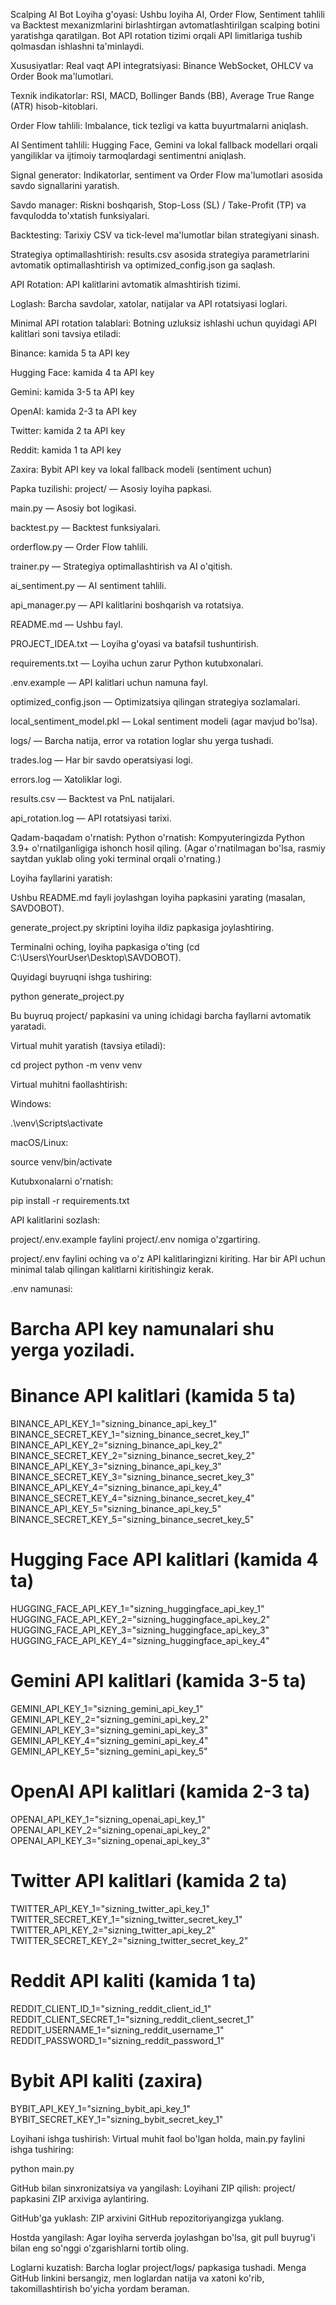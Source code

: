 Scalping AI Bot
Loyiha g'oyasi:
Ushbu loyiha AI, Order Flow, Sentiment tahlili va Backtest mexanizmlarini birlashtirgan avtomatlashtirilgan scalping botini yaratishga qaratilgan. Bot API rotation tizimi orqali API limitlariga tushib qolmasdan ishlashni ta'minlaydi.

Xususiyatlar:
Real vaqt API integratsiyasi: Binance WebSocket, OHLCV va Order Book ma'lumotlari.

Texnik indikatorlar: RSI, MACD, Bollinger Bands (BB), Average True Range (ATR) hisob-kitoblari.

Order Flow tahlili: Imbalance, tick tezligi va katta buyurtmalarni aniqlash.

AI Sentiment tahlili: Hugging Face, Gemini va lokal fallback modellari orqali yangiliklar va ijtimoiy tarmoqlardagi sentimentni aniqlash.

Signal generator: Indikatorlar, sentiment va Order Flow ma'lumotlari asosida savdo signallarini yaratish.

Savdo manager: Riskni boshqarish, Stop-Loss (SL) / Take-Profit (TP) va favqulodda to'xtatish funksiyalari.

Backtesting: Tarixiy CSV va tick-level ma'lumotlar bilan strategiyani sinash.

Strategiya optimallashtirish: results.csv asosida strategiya parametrlarini avtomatik optimallashtirish va optimized_config.json ga saqlash.

API Rotation: API kalitlarini avtomatik almashtirish tizimi.

Loglash: Barcha savdolar, xatolar, natijalar va API rotatsiyasi loglari.

Minimal API rotation talablari:
Botning uzluksiz ishlashi uchun quyidagi API kalitlari soni tavsiya etiladi:

Binance: kamida 5 ta API key

Hugging Face: kamida 4 ta API key

Gemini: kamida 3-5 ta API key

OpenAI: kamida 2-3 ta API key

Twitter: kamida 2 ta API key

Reddit: kamida 1 ta API key

Zaxira: Bybit API key va lokal fallback modeli (sentiment uchun)

Papka tuzilishi:
project/ — Asosiy loyiha papkasi.

main.py — Asosiy bot logikasi.

backtest.py — Backtest funksiyalari.

orderflow.py — Order Flow tahlili.

trainer.py — Strategiya optimallashtirish va AI o'qitish.

ai_sentiment.py — AI sentiment tahlili.

api_manager.py — API kalitlarini boshqarish va rotatsiya.

README.md — Ushbu fayl.

PROJECT_IDEA.txt — Loyiha g'oyasi va batafsil tushuntirish.

requirements.txt — Loyiha uchun zarur Python kutubxonalari.

.env.example — API kalitlari uchun namuna fayl.

optimized_config.json — Optimizatsiya qilingan strategiya sozlamalari.

local_sentiment_model.pkl — Lokal sentiment modeli (agar mavjud bo'lsa).

logs/ — Barcha natija, error va rotation loglar shu yerga tushadi.

trades.log — Har bir savdo operatsiyasi logi.

errors.log — Xatoliklar logi.

results.csv — Backtest va PnL natijalari.

api_rotation.log — API rotatsiyasi tarixi.

Qadam-baqadam o'rnatish:
Python o'rnatish: Kompyuteringizda Python 3.9+ o'rnatilganligiga ishonch hosil qiling.
(Agar o'rnatilmagan bo'lsa, rasmiy saytdan yuklab oling yoki terminal orqali o'rnating.)

Loyiha fayllarini yaratish:

Ushbu README.md fayli joylashgan loyiha papkasini yarating (masalan, SAVDOBOT).

generate_project.py skriptini loyiha ildiz papkasiga joylashtiring.

Terminalni oching, loyiha papkasiga o'ting (cd C:\Users\YourUser\Desktop\SAVDOBOT).

Quyidagi buyruqni ishga tushiring:

python generate_project.py

Bu buyruq project/ papkasini va uning ichidagi barcha fayllarni avtomatik yaratadi.

Virtual muhit yaratish (tavsiya etiladi):

cd project
python -m venv venv

Virtual muhitni faollashtirish:

Windows:

.\venv\Scripts\activate

macOS/Linux:

source venv/bin/activate

Kutubxonalarni o'rnatish:

pip install -r requirements.txt

API kalitlarini sozlash:

project/.env.example faylini project/.env nomiga o'zgartiring.

project/.env faylini oching va o'z API kalitlaringizni kiriting. Har bir API uchun minimal talab qilingan kalitlarni kiritishingiz kerak.

.env namunasi:
# Barcha API key namunalari shu yerga yoziladi.

# Binance API kalitlari (kamida 5 ta)
BINANCE_API_KEY_1="sizning_binance_api_key_1"
BINANCE_SECRET_KEY_1="sizning_binance_secret_key_1"
BINANCE_API_KEY_2="sizning_binance_api_key_2"
BINANCE_SECRET_KEY_2="sizning_binance_secret_key_2"
BINANCE_API_KEY_3="sizning_binance_api_key_3"
BINANCE_SECRET_KEY_3="sizning_binance_secret_key_3"
BINANCE_API_KEY_4="sizning_binance_api_key_4"
BINANCE_SECRET_KEY_4="sizning_binance_secret_key_4"
BINANCE_API_KEY_5="sizning_binance_api_key_5"
BINANCE_SECRET_KEY_5="sizning_binance_secret_key_5"

# Hugging Face API kalitlari (kamida 4 ta)
HUGGING_FACE_API_KEY_1="sizning_huggingface_api_key_1"
HUGGING_FACE_API_KEY_2="sizning_huggingface_api_key_2"
HUGGING_FACE_API_KEY_3="sizning_huggingface_api_key_3"
HUGGING_FACE_API_KEY_4="sizning_huggingface_api_key_4"

# Gemini API kalitlari (kamida 3-5 ta)
GEMINI_API_KEY_1="sizning_gemini_api_key_1"
GEMINI_API_KEY_2="sizning_gemini_api_key_2"
GEMINI_API_KEY_3="sizning_gemini_api_key_3"
GEMINI_API_KEY_4="sizning_gemini_api_key_4"
GEMINI_API_KEY_5="sizning_gemini_api_key_5"

# OpenAI API kalitlari (kamida 2-3 ta)
OPENAI_API_KEY_1="sizning_openai_api_key_1"
OPENAI_API_KEY_2="sizning_openai_api_key_2"
OPENAI_API_KEY_3="sizning_openai_api_key_3"

# Twitter API kalitlari (kamida 2 ta)
TWITTER_API_KEY_1="sizning_twitter_api_key_1"
TWITTER_SECRET_KEY_1="sizning_twitter_secret_key_1"
TWITTER_API_KEY_2="sizning_twitter_api_key_2"
TWITTER_SECRET_KEY_2="sizning_twitter_secret_key_2"

# Reddit API kaliti (kamida 1 ta)
REDDIT_CLIENT_ID_1="sizning_reddit_client_id_1"
REDDIT_CLIENT_SECRET_1="sizning_reddit_client_secret_1"
REDDIT_USERNAME_1="sizning_reddit_username_1"
REDDIT_PASSWORD_1="sizning_reddit_password_1"

# Bybit API kaliti (zaxira)
BYBIT_API_KEY_1="sizning_bybit_api_key_1"
BYBIT_SECRET_KEY_1="sizning_bybit_secret_key_1"

Loyihani ishga tushirish:
Virtual muhit faol bo'lgan holda, main.py faylini ishga tushiring:

python main.py

GitHub bilan sinxronizatsiya va yangilash:
Loyihani ZIP qilish: project/ papkasini ZIP arxiviga aylantiring.

GitHub'ga yuklash: ZIP arxivini GitHub repozitoriyangizga yuklang.

Hostda yangilash: Agar loyiha serverda joylashgan bo'lsa, git pull buyrug'i bilan eng so'nggi o'zgarishlarni tortib oling.

Loglarni kuzatish: Barcha loglar project/logs/ papkasiga tushadi. Menga GitHub linkini bersangiz, men loglardan natija va xatoni ko'rib, takomillashtirish bo'yicha yordam beraman.
